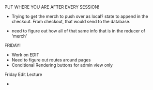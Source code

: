 PUT WHERE YOU ARE AFTER EVERY SESSION!

- Trying to get the merch to push over as local? state to append in the checkout. From checkout, that would send to the database. 

- need to figure out how all of that same info that is in the reducer of 'merch' 

FRIDAY!
- Work on EDIT 
- Need to figure out routes around pages
- Conditional Rendering buttons for admin view only


Friday Edit Lecture

- 